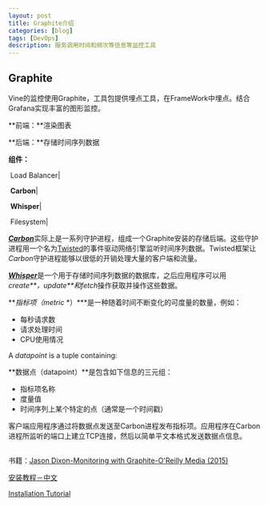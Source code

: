 ```yaml
---
layout: post
title: Graphite介绍
categories: [blog]
tags: [DevOps]
description: 服务调用时间和频次等信息等监控工具
---
```


## Graphite

Vine的监控使用Graphite，工具包提供埋点工具，在FrameWork中埋点。结合Grafana实现丰富的图形监控。

**前端：**渲染图表

**后端：**存储时间序列数据

**组件：**

​	Load Balancer|

​	**Carbon**|

​	**Whisper**|

​	Filesystem|

[***Carbon***](https://www.google.com/url?q=https%3A%2F%2Fgithub.com%2Fgraphite-project%2Fcarbon&sa=D&sntz=1&usg=AFQjCNE9GGsiJvLxwhgUEeeyX4R89IzbEA)实际上是一系列守护进程，组成一个Graphite安装的存储后端。这些守护进程用一个名为[Twisted](https://twistedmatrix.com/trac/)的事件驱动网络引擎监听时间序列数据。Twisted框架让*Carbon*守护进程能够以很低的开销处理大量的客户端和流量。

[***Whisper***](https://www.google.com/url?q=https%3A%2F%2Fgithub.com%2Fgraphite-project%2Fwhisper&sa=D&sntz=1&usg=AFQjCNFvOPixjQv6Trh9S7pvkFv2ktbx3Q)是一个用于存储时间序列数据的数据库，之后应用程序可以用*create**，update**和fetch*操作获取并操作这些数据。

***指标项（metric* *）***是一种随着时间不断变化的可度量的数量，例如：

- 每秒请求数
- 请求处理时间
- CPU使用情况

A *datapoint* is a tuple containing:

**数据点（datapoint）**是包含如下信息的三元组：

- 指标项名称
- 度量值
- 时间序列上某个特定的点（通常是一个时间戳）

客户端应用程序通过将数据点发送至Carbon进程发布指标项。应用程序在Carbon进程所监听的端口上建立TCP连接，然后以简单平文本格式发送数据点信息。

## 

书籍：[Jason Dixon-Monitoring with Graphite-O'Reilly Media (2015)](http://ebooks.readbook5.com/search.php?req=Monitoring%20with%20Graphite&nametype=orig)

[安装教程－中文](http://www.infoq.com/cn/articles/graphite-intro)

[Installation Tutorial](https://www.infoq.com/articles/graphite-intro)



